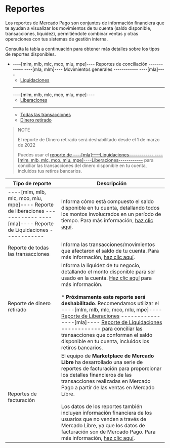# Reportes

Los reportes de Mercado Pago son conjuntos de información financiera que te ayudan a visualizar los movimientos de tu cuenta (saldo disponible, transacciones, liquidez), permitiéndote combinar ventas y otras operaciones con tus sistemas de gestión interna.

Consulta la tabla a continuación para obtener más detalles sobre los tipos de reportes disponibles.



* ----[mlm, mlb, mlc, mco, mlu, mpe]---- Reportes de conciliación ------------ ----[mla, mlm]---- Movimientos generales ------------
    ----[mla]----
    + [Liquidaciones](/developers/es/docs/checkout-api/additional-content/reports/released-money)
    ------------
    ----[mlm, mlb, mlc, mco, mlu, mpe]----
    + [Liberaciones](/developers/es/docs/checkout-api/additional-content/reports/released-money)
    ------------
    + [Todas las transacciones](/developers/es/docs/checkout-api/additional-content/reports/account-money/introduction)
    + [Dinero retirado](/developers/es/docs/checkout-api/additional-content/reports/available-money/introduction)

> NOTE
>
> El reporte de Dinero retirado será deshabilitado desde el 1 de marzo de 2022
>
> Puedes usar el [reporte de ----[mla]----Liquidaciones------------ ----[mlm, mlb, mlc, mco, mlu, mpe]----Liberaciones------------](/developers/es/docs/checkout-api/additional-content/reports/released-money) para conciliar las transacciones del dinero disponible en tu cuenta, incluidos tus retiros bancarios.


| Tipo de reporte | Descripción |
|---|---|
| ----[mlm, mlb, mlc, mco, mlu, mpe]---- Reporte de liberaciones ------------ ----[mla]---- Reporte de Liquidaciones ------------ | Informa cómo está compuesto el saldo disponible en tu cuenta, detallando todos los montos involucrados en un período de tiempo. Para más información, [haz clic aquí](/developers/es/docs/checkout-api/additional-content/reports/released-money).|
| Reporte de todas las transacciones| Informa las transacciones/movimientos que afectaron el saldo de tu cuenta. Para más información, [haz clic aquí](/developers/es/docs/checkout-api/additional-content/reports/account-money/introduction).|
| Reporte de dinero retirado| Informa la liquidez de tu negocio, detallando el monto disponible para ser usado en la cuenta. [Haz clic aquí](/developers/es/docs/checkout-api/additional-content/reports/available-money/introduction) para más información. <br><br>* **Próximamente este reporte será deshabilitado**. Recomendamos utilizar el ----[mlm, mlb, mlc, mco, mlu, mpe]---- [Reporte de Liberaciones](/developers/es/docs/checkout-api/additional-content/reports/available-money/introduction) ------------ ----[mla]---- [Reporte de Liquidaciones](/developers/es/docs/checkout-api/additional-content/reports/available-money/introduction) ------------  para conciliar las transacciones que conforman el saldo disponible en tu cuenta, incluidos los retiros bancarios.|
| Reportes de facturación| El equipo de **Marketplace de Mercado Libre** ha desarrollado una serie de reportes de facturación para proporcionar los detalles financieros de las transacciones realizadas en Mercado Pago a partir de las ventas en Mercado Libre. <br><br>Los datos de los reportes también incluyen información financiera de los usuarios que no venden a través de Mercado Libre, ya que los datos de facturación son de Mercado Pago. Para más información, [haz clic aquí](https://developers.mercadolibre.com.ar/es_ar/reportes-de-facturacion).|
